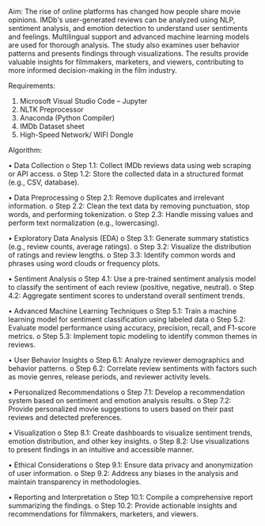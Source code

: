 Aim:
	The rise of online platforms has changed how people share movie opinions. IMDb's user-generated reviews can be analyzed using NLP, sentiment analysis, and emotion detection to understand user sentiments and feelings. Multilingual support and advanced machine learning models are used for thorough analysis. The study also examines user behavior patterns and presents findings through visualizations. The results provide valuable insights for filmmakers, marketers, and viewers, contributing to more informed decision-making in the film industry.

Requirements:
1.	Microsoft Visual Studio Code – Jupyter 
2.	NLTK Preprocessor
3.	Anaconda (Python Compiler)
4.	IMDb Dataset sheet
5.	High-Speed Network/ WIFI Dongle

Algorithm:

•	Data Collection
o	Step 1.1: Collect IMDb reviews data using web scraping or API access.
o	Step 1.2: Store the collected data in a structured format (e.g., CSV, database).

•	Data Preprocessing
o	Step 2.1: Remove duplicates and irrelevant information.
o	Step 2.2: Clean the text data by removing punctuation, stop words, and performing tokenization.
o	Step 2.3: Handle missing values and perform text normalization (e.g., lowercasing).

•	Exploratory Data Analysis (EDA)
o	Step 3.1: Generate summary statistics (e.g., review counts, average ratings).
o	Step 3.2: Visualize the distribution of ratings and review lengths.
o	Step 3.3: Identify common words and phrases using word clouds or frequency plots.

•	Sentiment Analysis
o	Step 4.1: Use a pre-trained sentiment analysis model to classify the sentiment of each review (positive, negative, neutral).
o	Step 4.2: Aggregate sentiment scores to understand overall sentiment trends.

•	Advanced Machine Learning Techniques
o	Step 5.1: Train a machine learning model for sentiment classification using labeled data
o	Step 5.2: Evaluate model performance using accuracy, precision, recall, and F1-score metrics.
o	Step 5.3: Implement topic modeling to identify common themes in reviews.

•	User Behavior Insights
o	Step 6.1: Analyze reviewer demographics and behavior patterns.
o	Step 6.2: Correlate review sentiments with factors such as movie genres, release periods, and reviewer activity levels.

•	Personalized Recommendations
o	Step 7.1: Develop a recommendation system based on sentiment and emotion analysis results.
o	Step 7.2: Provide personalized movie suggestions to users based on their past reviews and detected preferences.

•	Visualization
o	Step 8.1: Create dashboards to visualize sentiment trends, emotion distribution, and other key insights.
o	Step 8.2: Use visualizations to present findings in an intuitive and accessible manner.

•	Ethical Considerations
o	Step 9.1: Ensure data privacy and anonymization of user information.
o	Step 9.2: Address any biases in the analysis and maintain transparency in methodologies.

•	Reporting and Interpretation
o	Step 10.1: Compile a comprehensive report summarizing the findings.
o	Step 10.2: Provide actionable insights and recommendations for filmmakers, marketers, and viewers.

